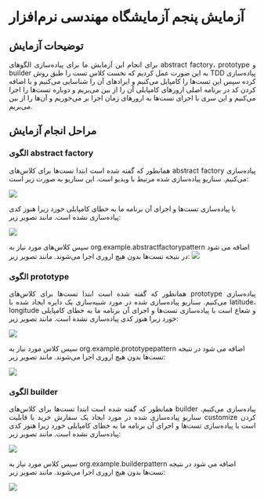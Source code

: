 # آزمایش پنجم آزمایشگاه مهندسی نرم‌افزار
## توضیحات آزمایش
<p align="justify">
برای انجام این آزمایش ما برای پیاده‌سازی الگوهای abstract factory، prototype و builder به این صورت عمل کردیم که نخست کلاس تست را طبق روش TDD پیاده‌سازی کرده سپس این تست‌ها را کامپایل می‌کنیم و ایرادهای آن را شناسایی می‌کنیم و با اضافه کردن کد در برنامه اصلی ارور‌های کامپایلی آن را از بین می‌بریم و دوباره تست‌ها را اجرا می‌کنیم و این سری با اجرای تست‌ها به ارور‌های زمان اجرا بر می‌خوریم و آن‌ها را از بین می‌بریم.
</p>

## مراحل انجام آزمایش

### الگوی abstract factory
<p align="justify">
همانطور که گفته شده است ابتدا تست‌ها برای کلاس‌های abstract factory پیاده‌سازی می‌کنیم. سناریو پیاده‌سازی شده مرتبط با ویدیو است. این سناریو به صورت زیر است:

  ![](https://github.com/re0078/SWE_Lab_HW6/assets/59199865/05538c17-7edb-468f-84ef-df5e9095c595)
  
با پیاده‌سازی تست‌ها و اجرای آن برنامه ما به خطای کامپایلی خورد زیرا هنوز کدی پیاده‌سازی نشده است. مانند تصویر زیر:

  ![](https://github.com/re0078/SWE_Lab_HW6/assets/59199865/4cddc140-565e-4254-b3c9-1126ee3071b8)
  
  سپس کلاس‌های مورد نیاز به org.example.abstractfactorypattern اضافه می ‌شود در نتیجه تست‌ها بدون هیچ اروری اجرا می‌شوند. مانند تصویر زیر:
  ![](https://github.com/re0078/SWE_Lab_HW6/assets/59199865/0759ba6c-fc99-4837-a968-269b79bafd33)
  
</p>

### الگوی prototype

<p align="justify">
  همانطور که گفته شده است ابتدا تست‌ها برای کلاس‌های prototype پیاده‌سازی می‌کنیم. سناریو پیاده‌سازی شده در مورد شبیه‌سازی یک دایره ایجاد شده با latitude،  longitude و شعاع است با پیاده‌سازی تست‌ها و اجرای آن برنامه ما به خطای کامپایلی خورد زیرا هنوز کدی پیاده‌سازی نشده است. مانند تصویر زیر:
  
  ![](https://github.com/re0078/SWE_Lab_HW6/assets/59199865/6e64bb04-b496-42a3-b976-995d04d9aad4)

  سپس کلاس‌ مورد نیاز به org.example.prototypepattern اضافه می ‌شود در نتیجه تست‌ها بدون هیچ اروری اجرا می‌شوند. مانند تصویر زیر:
  
![](https://github.com/re0078/SWE_Lab_HW6/assets/59199865/5d02ae1a-e7b1-4d3f-8381-b11f48325fd4)  
</p>

### الگوی builder

<p align="justify">
همانطور که گفته شده است ابتدا تست‌ها برای کلاس‌های builder پیاده‌سازی می‌کنیم. سناریو پیاده‌سازی شده در مورد ایجاد یک سفارش خرید با قابلیت customize کردن است با پیاده‌سازی تست‌ها و اجرای آن برنامه ما به خطای کامپایلی خورد زیرا هنوز کدی پیاده‌سازی نشده است. مانند تصویر زیر:
  
![](https://github.com/re0078/SWE_Lab_HW6/assets/59199865/3bb4047a-0715-4ea0-8da6-8e62b31b8469)
  
سپس کلاس‌ مورد نیاز به org.example.builderpattern اضافه می ‌شود در نتیجه تست‌ها بدون هیچ اروری اجرا می‌شوند. مانند تصویر زیر:
  
![](https://github.com/re0078/SWE_Lab_HW6/assets/59199865/af24cb3c-d3c8-49a4-b3c7-40c61fc9243c)  
  
</p>











